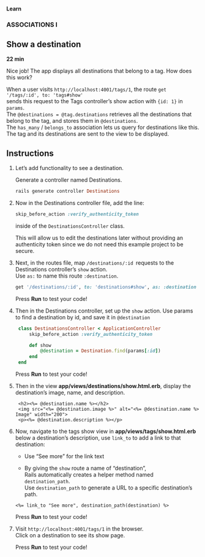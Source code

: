 #### Learn

### ASSOCIATIONS I

## Show a destination

**22 min**

Nice job! The app displays all destinations that belong to a tag. How does this work?

When a user visits `http://localhost:4001/tags/1`, the route `get '/tags/:id', to: 'tags#show'` <br>
sends this request to the Tags controller’s show action with `{id: 1}` in `params`. <br>
The `@destinations = @tag.destinations` retrieves all the destinations that belong to the tag, and stores them in `@destinations`. <br>
The `has_many` / `belongs_to` association lets us query for destinations like this. <br>
The tag and its destinations are sent to the view to be displayed.

## Instructions

1. Let’s add functionality to see a destination.

   Generate a controller named Destinations.

   ```ruby
   rails generate controller Destinations
   ```

2. Now in the Destinations controller file, add the line:

   ```ruby
   skip_before_action :verify_authenticity_token
   ```

   inside of the `DestinationsController` class.

   This will allow us to edit the destinations later without providing an authenticity token
   since we do not need this example project to be secure.

3. Next, in the routes file, map `/destinations/:id `requests to the Destinations controller’s `show` action. <br>
   Use `as:` to name this route `:destination`.

   ```ruby
   get '/destinations/:id', to: 'destinations#show', as: :destination
   ```

   Press **Run** to test your code!

4. Then in the Destinations controller, set up the `show` action.
   Use params to find a destination by id, and save it in `@destination`

   ```ruby
    class DestinationsController < ApplicationController
        skip_before_action :verify_authenticity_token

        def show
            @destination = Destination.find(params[:id])
        end
    end
   ```

   Press **Run** to test your code!

5. Then in the view **app/views/destinations/show.html.erb**, display the destination’s image, name, and description.

   ```erb
    <h2><%= @destination.name %></h2>
    <img src="<%= @destination.image %>" alt="<%= @destination.name %> Image" width="200">
    <p><%= @destination.description %></p>
   ```

6. Now, navigate to the tags show view in **app/views/tags/show.html.erb** below a destination’s description,
   use `link_to` to add a link to that destination:

   - Use “See more” for the link text

   - By giving the `show` route a name of “destination”, <br>
     Rails automatically creates a helper method named `destination_path`. <br>
     Use `destination_path` to generate a URL to a specific destination’s path.

   ```erb
   <%= link_to "See more", destination_path(destination) %>
   ```

   Press **Run** to test your code!

7. Visit `http://localhost:4001/tags/1` in the browser. <br>
   Click on a destination to see its show page.

   Press **Run** to test your code!
